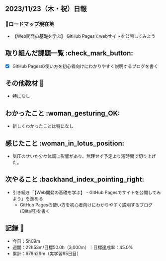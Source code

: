## 2023/11/23（木・祝）日報
### :round_pushpin:ロードマップ現在地
- 【Web開発の基礎を学ぶ】 GitHub Pagesでwebサイトを公開してみよう
## 取り組んだ課題一覧 :check_mark_button:
- [x] GitHub Pagesの使い方を初心者向けにわかりやすく説明するブログを書く
## その他教材 :open_book:
- 特になし
## わかったこと :woman_gesturing_OK:
- 新しくわかったことは特になし
## 感じたこと :woman_in_lotus_position:
- 気圧のせいか少々体調に影響があり、無理せず予定より短時間で切り上げた。
## 次やること :backhand_index_pointing_right:
- 引き続き「【Web開発の基礎を学ぶ】 - GitHub Pagesでサイトを公開してみよう」を進める
  - GitHub Pagesの使い方を初心者向けにわかりやすく説明するブログ(Qiita可)を書く
## 記録 :memo:
- 今日：5h09m
- 週間：22h53m/目標50.0h（3,000m）｜目標達成率：45.0%
- 累計：679h29m（実学習95日目）
